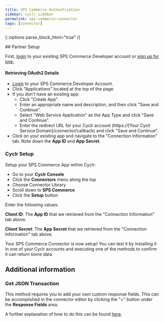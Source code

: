 ```yaml
---
title: SPS Commerce Authentication
sidebar: cyclr_sidebar
permalink: sps-commerce-connector
tags: [connector]
---
```

{::options parse_block_html="true" /}
<section class="card">
## Partner Setup

First, [login](https://developercenter.spscommerce.com/) to your existing SPS Commerce Developer account or [sign up for one.](https://developercenter.spscommerce.com/#/signup)

#### Retrieving OAuth2 Details

*   [Login](https://developercenter.spscommerce.com/) to your SPS Commerce Developer Account.
*   Click "Applications" located at the top of the page.
*   If you don't have an existing app:
    * Click "Create App".
    * Enter an appropriate name and description, and then click "Save and Continue".
    * Select "Web Service Application" as the App Type and click "Save and Continue".
    * Enter the redirect URL for your Cyclr account (https://[Your Cyclr Service Domain]/connector/callback) and click "Save and Continue".
*   Click on your existing app and navigate to the  "Connection Information" tab. Note down the **App ID** and **App Secret**.

### Cyclr Setup

Setup your SPS Commerce App within Cyclr:

*   Go to your **Cyclr Console**
*   Click the **Connectors** menu along the top
*   Choose Connector Library
*   Scroll down to **SPS Commerce**
*   Click the **Setup** button

Enter the following values:

**Client ID**: The **App ID** that we retrieved from the "Connection Information" tab above.

**Client Secret**:  The **App Secret** that we retrieved from the "Connection Information" tab above.

Your SPS Commerce Connector is now setup! You can test it by installing it in one of your Cyclr accounts and executing one of the methods to confirm it can return some data.

</section>
<section class="card">

## Additional information

### Get JSON Transaction

This method requires you to add your own custom response fields. This can be accomplished in the connector editor by clicking the
"+" button under the **Response Fields** area.

A further explanation of how to do this can be found [here](https://docs.cyclr.com/adding-custom-fields).
</section>
